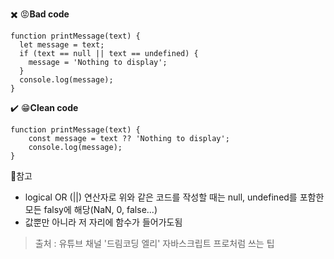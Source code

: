  :heavy_multiplication_x: :rage:**Bad code**
```
function printMessage(text) {
  let message = text;
  if (text == null || text == undefined) {
    message = 'Nothing to display';
  }
  console.log(message);
}
```
:heavy_check_mark: :grin:**Clean code**
```
function printMessage(text) {
    const message = text ?? 'Nothing to display';
    console.log(message);
}
```

 :blue_heart:참고
 * logical OR (||) 연산자로 위와 같은 코드를 작성할 때는 null, undefined를 포함한 모든 falsy에 해당(NaN, 0, false...)
 * 값뿐만 아니라 저 자리에 함수가 들어가도됨

> 출처 : 유튜브 채널 '드림코딩 엘리' 자바스크립트 프로처럼 쓰는 팁
